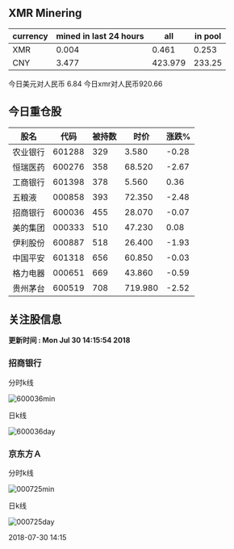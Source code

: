 ## XMR Minering

|currency|mined in last 24 hours|all|in pool|
|---|---|---|---|
|XMR|0.004|0.461|0.253|
|CNY|3.477|423.979|233.25|

今日美元对人民币 6.84	今日xmr对人民币920.66


## 今日重仓股 

|股名|代码|被持数|时价|涨跌%|
|---|---|---|---|---|
|农业银行|601288|329|3.580|-0.28|
|恒瑞医药|600276|358|68.520|-2.67|
|工商银行|601398|378|5.560|0.36|
|五粮液|000858|393|72.350|-2.48|
|招商银行|600036|455|28.070|-0.07|
|美的集团|000333|510|47.230|0.08|
|伊利股份|600887|518|26.400|-1.93|
|中国平安|601318|656|60.850|-0.03|
|格力电器|000651|669|43.860|-0.59|
|贵州茅台|600519|708|719.980|-2.52|

## 关注股信息
**更新时间 : Mon Jul 30 14:15:54 2018**
### 招商银行 
分时k线

![600036min](http://image.sinajs.cn/newchart/min/n/sh600036.gif)

日k线

![600036day](http://image.sinajs.cn/newchart/daily/n/sh600036.gif)

### 京东方Ａ 
分时k线

![000725min](http://image.sinajs.cn/newchart/min/n/sz000725.gif)

日k线

![000725day](http://image.sinajs.cn/newchart/daily/n/sz000725.gif)

2018-07-30 14:15